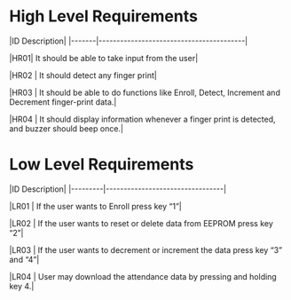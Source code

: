 
# High Level Requirements

|ID 	Description|
|-------|-----------------------------------------|

|HR01| 	It should be able to take input from the user|

|HR02 |	It should detect any finger print|

|HR03 |	It should be able to do functions like Enroll, Detect, Increment and Decrement finger-print data.|

|HR04 |	It should display information whenever a finger print is detected, and buzzer should beep once.|

# Low Level Requirements

|ID 	Description|
|---------|---------------------------------|

|LR01 |	If the user wants to Enroll press key “1”|

|LR02 |	If the user wants to reset or delete data from EEPROM press key “2”|

|LR03 |	If the user wants to decrement or increment the data press key “3” and “4”|

|LR04 |	User may download the attendance data by pressing and holding key 4.|
